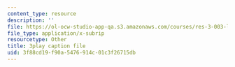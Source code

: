 ```yaml
---
content_type: resource
description: ''
file: https://ol-ocw-studio-app-qa.s3.amazonaws.com/courses/res-3-003-learn-to-build-your-own-videogame-with-the-unity-game-engine-and-microsoft-kinect-january-iap-2017/3f88cd19f90a5476914c01c3f26715db_jQtaHCk9PLQ.vtt
file_type: application/x-subrip
resourcetype: Other
title: 3play caption file
uid: 3f88cd19-f90a-5476-914c-01c3f26715db
---
```

